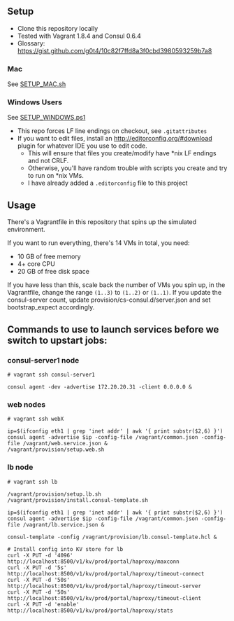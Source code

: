 ## Setup

- Clone this repository locally
- Tested with Vagrant 1.8.4 and Consul 0.6.4
- Glossary: https://gist.github.com/g0t4/10c82f7ffd8a3f0cbd3980593259b7a8

### Mac

See [SETUP_MAC.sh](SETUP_MAC.sh)

### Windows Users

See [SETUP_WINDOWS.ps1](SETUP_WINDOWS.ps1)

- This repo forces LF line endings on checkout, see `.gitattributes`  
- If you want to edit files, install an http://editorconfig.org/#download plugin for whatever IDE you use to edit code.
    - This will ensure that files you create/modify have *nix LF endings and not CRLF. 
    - Otherwise, you'll have random trouble with scripts you create and try to run on *nix VMs.
    - I have already added a `.editorconfig` file to this project  

## Usage

There's a Vagrantfile in this repository that spins up the simulated environment.

If you want to run everything, there's 14 VMs in total, you need:
- 10 GB of free memory
- 4+ core CPU
- 20 GB of free disk space

If you have less than this, scale back the number of VMs you spin up, in the Vagrantfile, change the range `(1..3)` to `(1..2)` or `(1..1)`. If you update the consul-server count, update provision/cs-consul.d/server.json and set bootstrap_expect accordingly.

## Commands to use to launch services before we switch to upstart jobs:

### consul-server1 node
```
# vagrant ssh consul-server1

consul agent -dev -advertise 172.20.20.31 -client 0.0.0.0 &
```

### web nodes

```
# vagrant ssh webX

ip=$(ifconfig eth1 | grep 'inet addr' | awk '{ print substr($2,6) }')
consul agent -advertise $ip -config-file /vagrant/common.json -config-file /vagrant/web.service.json &
/vagrant/provision/setup.web.sh
```

### lb node

```
# vagrant ssh lb 

/vagrant/provision/setup.lb.sh
/vagrant/provision/install.consul-template.sh

ip=$(ifconfig eth1 | grep 'inet addr' | awk '{ print substr($2,6) }')
consul agent -advertise $ip -config-file /vagrant/common.json -config-file /vagrant/lb.service.json &

consul-template -config /vagrant/provision/lb.consul-template.hcl &

# Install config into KV store for lb
curl -X PUT -d '4096' http://localhost:8500/v1/kv/prod/portal/haproxy/maxconn
curl -X PUT -d '5s' http://localhost:8500/v1/kv/prod/portal/haproxy/timeout-connect
curl -X PUT -d '50s' http://localhost:8500/v1/kv/prod/portal/haproxy/timeout-server
curl -X PUT -d '50s' http://localhost:8500/v1/kv/prod/portal/haproxy/timeout-client
curl -X PUT -d 'enable' http://localhost:8500/v1/kv/prod/portal/haproxy/stats
```
